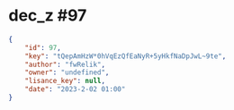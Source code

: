 
# dec_z #97
                
```JSON
{
    "id": 97,
    "key": "tQepAmHzW*0hVqEzQfEaNyR+5yHkfNaDpJwL~9te",
    "author": "fwRelik",
    "owner": "undefined",
    "lisance_key": null,
    "date": "2023-2-02 01:00"
}
```
    